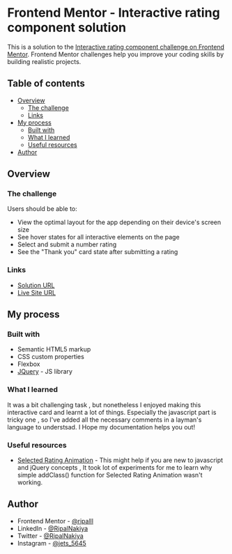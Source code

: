 # Frontend Mentor - Interactive rating component solution

This is a solution to the [Interactive rating component challenge on Frontend Mentor](https://www.frontendmentor.io/challenges/interactive-rating-component-koxpeBUmI). Frontend Mentor challenges help you improve your coding skills by building realistic projects.

## Table of contents

- [Overview](#overview)
  - [The challenge](#the-challenge)
  - [Links](#links)
- [My process](#my-process)
  - [Built with](#built-with)
  - [What I learned](#what-i-learned)
  - [Useful resources](#useful-resources)
- [Author](#author)

## Overview

### The challenge

Users should be able to:

- View the optimal layout for the app depending on their device's screen size
- See hover states for all interactive elements on the page
- Select and submit a number rating
- See the "Thank you" card state after submitting a rating

### Links

- [Solution URL](https://github.com/ripalnakiya/FM-Project-4.git)
- [Live Site URL](https://ripalnakiya.github.io/FM-Project-4/)

## My process

### Built with

- Semantic HTML5 markup
- CSS custom properties
- Flexbox
- [JQuery](https://jquery.com/) - JS library

### What I learned

It was a bit challenging task , but nonetheless I enjoyed making this interactive card and learnt a lot of things.
Especially the javascript part is tricky one , so I've added all the necessary comments in a layman's language to understsad.
I Hope my documentation helps you out!

### Useful resources

- [Selected Rating Animation](https://stackoverflow.com/questions/31178653/how-to-keep-active-css-style-after-click-a-button) - This might help if you are new to javascript and jQuery concepts , It took lot of experiments for me to learn why simple addClass() function for Selected Rating Animation wasn't working.

## Author

- Frontend Mentor - [@ripalll](https://www.frontendmentor.io/profile/ripalll)
- LinkedIn - [@RipalNakiya](https://www.linkedin.com/in/ripal-nakiya-0a96a4203/)
- Twitter - [@RipalNakiya](https://twitter.com/RipalNakiya)
- Instagram - [@jets_5645](https://www.instagram.com/jets_5645/?hl=en)

